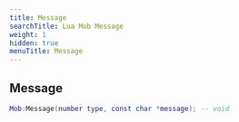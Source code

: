 ```yaml
---
title: Message
searchTitle: Lua Mob Message
weight: 1
hidden: true
menuTitle: Message
---
```

## Message
```lua
Mob:Message(number type, const char *message); -- void
```